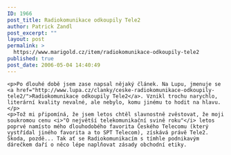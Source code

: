 ```yaml
---
ID: 1966
post_title: Radiokomunikace odkoupily Tele2
author: Patrick Zandl
post_excerpt: ""
layout: post
permalink: >
  https://www.marigold.cz/item/radiokomunikace-odkoupily-tele2
published: true
post_date: 2006-05-04 14:40:49
---
```

	<p>Po dlouhé době jsem zase napsal nějaký článek. Na Lupu, jmenuje se <a href="http://www.lupa.cz/clanky/ceske-radiokomunikace-odkoupily-tele2/">Radiokomunikace odkoupily Tele2</a>. Vznikl trochu narychlo, literární kvality nevalné, ale nebylo, komu jinému to hodit na hlavu. </p>
	<p>Tož mi připomíná, že jsem letos chtěl slavnostně zvěstovat, že moji soukromou cenu <i>"O největší telekomunikační svině roku"</i> letos poprvé namísto mého dlouhodobého favorita Českého Telecomu (který vystřídal jiného favorita a to SPT Telecom), získává právě Tele2. Škoda, pozdě... Tak ať se Radiokomunikacím s tímhle podnikavým dárečkem daří o něco lépe naplňovat zásady obchodní etiky.
</p>